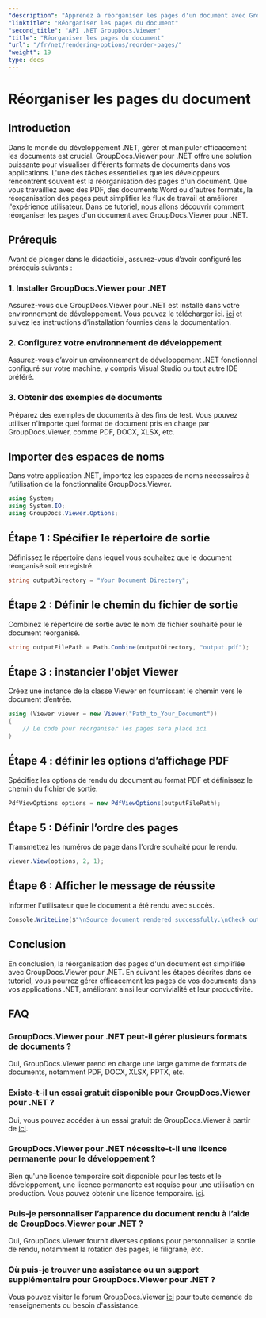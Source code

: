 ```yaml
---
"description": "Apprenez à réorganiser les pages d'un document avec GroupDocs.Viewer pour .NET. Suivez notre tutoriel étape par étape pour une gestion fluide de vos documents."
"linktitle": "Réorganiser les pages du document"
"second_title": "API .NET GroupDocs.Viewer"
"title": "Réorganiser les pages du document"
"url": "/fr/net/rendering-options/reorder-pages/"
"weight": 19
type: docs
---
```

# Réorganiser les pages du document

## Introduction
Dans le monde du développement .NET, gérer et manipuler efficacement les documents est crucial. GroupDocs.Viewer pour .NET offre une solution puissante pour visualiser différents formats de documents dans vos applications. L'une des tâches essentielles que les développeurs rencontrent souvent est la réorganisation des pages d'un document. Que vous travailliez avec des PDF, des documents Word ou d'autres formats, la réorganisation des pages peut simplifier les flux de travail et améliorer l'expérience utilisateur. Dans ce tutoriel, nous allons découvrir comment réorganiser les pages d'un document avec GroupDocs.Viewer pour .NET.
## Prérequis
Avant de plonger dans le didacticiel, assurez-vous d’avoir configuré les prérequis suivants :
### 1. Installer GroupDocs.Viewer pour .NET
Assurez-vous que GroupDocs.Viewer pour .NET est installé dans votre environnement de développement. Vous pouvez le télécharger ici. [ici](https://releases.groupdocs.com/viewer/net/) et suivez les instructions d'installation fournies dans la documentation.
### 2. Configurez votre environnement de développement
Assurez-vous d’avoir un environnement de développement .NET fonctionnel configuré sur votre machine, y compris Visual Studio ou tout autre IDE préféré.
### 3. Obtenir des exemples de documents
Préparez des exemples de documents à des fins de test. Vous pouvez utiliser n'importe quel format de document pris en charge par GroupDocs.Viewer, comme PDF, DOCX, XLSX, etc.

## Importer des espaces de noms
Dans votre application .NET, importez les espaces de noms nécessaires à l’utilisation de la fonctionnalité GroupDocs.Viewer.

```csharp
using System;
using System.IO;
using GroupDocs.Viewer.Options;
```
## Étape 1 : Spécifier le répertoire de sortie
Définissez le répertoire dans lequel vous souhaitez que le document réorganisé soit enregistré.
```csharp
string outputDirectory = "Your Document Directory";
```
## Étape 2 : Définir le chemin du fichier de sortie
Combinez le répertoire de sortie avec le nom de fichier souhaité pour le document réorganisé.
```csharp
string outputFilePath = Path.Combine(outputDirectory, "output.pdf");
```
## Étape 3 : instancier l'objet Viewer
Créez une instance de la classe Viewer en fournissant le chemin vers le document d’entrée.
```csharp
using (Viewer viewer = new Viewer("Path_to_Your_Document"))
{
    // Le code pour réorganiser les pages sera placé ici
}
```
## Étape 4 : définir les options d’affichage PDF
Spécifiez les options de rendu du document au format PDF et définissez le chemin du fichier de sortie.
```csharp
PdfViewOptions options = new PdfViewOptions(outputFilePath);
```
## Étape 5 : Définir l’ordre des pages
Transmettez les numéros de page dans l'ordre souhaité pour le rendu.
```csharp
viewer.View(options, 2, 1);
```
## Étape 6 : Afficher le message de réussite
Informer l'utilisateur que le document a été rendu avec succès.
```csharp
Console.WriteLine($"\nSource document rendered successfully.\nCheck output in {outputDirectory}.");
```

## Conclusion
En conclusion, la réorganisation des pages d'un document est simplifiée avec GroupDocs.Viewer pour .NET. En suivant les étapes décrites dans ce tutoriel, vous pourrez gérer efficacement les pages de vos documents dans vos applications .NET, améliorant ainsi leur convivialité et leur productivité.
## FAQ
### GroupDocs.Viewer pour .NET peut-il gérer plusieurs formats de documents ?
Oui, GroupDocs.Viewer prend en charge une large gamme de formats de documents, notamment PDF, DOCX, XLSX, PPTX, etc.
### Existe-t-il un essai gratuit disponible pour GroupDocs.Viewer pour .NET ?
Oui, vous pouvez accéder à un essai gratuit de GroupDocs.Viewer à partir de [ici](https://releases.groupdocs.com/).
### GroupDocs.Viewer pour .NET nécessite-t-il une licence permanente pour le développement ?
Bien qu'une licence temporaire soit disponible pour les tests et le développement, une licence permanente est requise pour une utilisation en production. Vous pouvez obtenir une licence temporaire. [ici](https://purchase.groupdocs.com/temporary-license/).
### Puis-je personnaliser l’apparence du document rendu à l’aide de GroupDocs.Viewer pour .NET ?
Oui, GroupDocs.Viewer fournit diverses options pour personnaliser la sortie de rendu, notamment la rotation des pages, le filigrane, etc.
### Où puis-je trouver une assistance ou un support supplémentaire pour GroupDocs.Viewer pour .NET ?
Vous pouvez visiter le forum GroupDocs.Viewer [ici](https://forum.groupdocs.com/c/viewer/9) pour toute demande de renseignements ou besoin d'assistance.